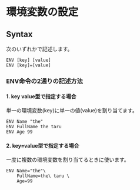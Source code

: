 # 環境変数の設定
## Syntax
次のいずれかで記述します。
```
ENV [key] [value]
ENV [key]=[value]
```
### ENV命令の2通りの記述方法
#### 1. key value型で指定する場合
単一の環境変数(key)に単一の値(value)を割り当てます。
```
ENV Name "the"
ENV FullName the taru
ENV Age 99
```
#### 2. key=value型で指定する場合
一度に複数の環境変数を割り当てるときに使います。
```
ENV Name="the"\
    FullName=the\ taru \
    Age=99
```
